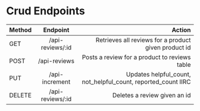 # Crud Endpoints

| Method | Endpoint         | Action                                    |
| -------|:----------------:| ----------------------------------:|
| GET    | /api-reviews/:id | Retrieves all reviews for a product given product id|
| POST   | /api-reviews     | Posts a review for a product to reviews table |
| PUT    | /api-increment   | Updates helpful_count, not_helpful_count, reported_count IIRC|
| DELETE | /api-reviews/:id | Deletes a review given an id |

